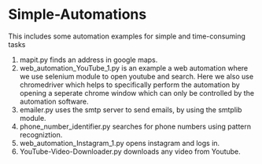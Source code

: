 # Simple-Automations
This includes some automation examples for simple and time-consuming tasks

1. mapit.py finds an address in google maps.
2. web_automation_YouTube_1.py is an example a web automation where we use selenium module to open youtube and search. Here we also use chromedriver which helps to specifically perform the automation by opening a seperate chrome window which can only be controlled by the automation software.
3. emailer.py uses the smtp server to send emails, by using the smtplib module.
4. phone_number_identifier.py searches for phone numbers using pattern recogniztion.
5. web_automation_Instagram_1.py opens instagram and logs in.
6. YouTube-Video-Downloader.py downloads any video from Youtube.